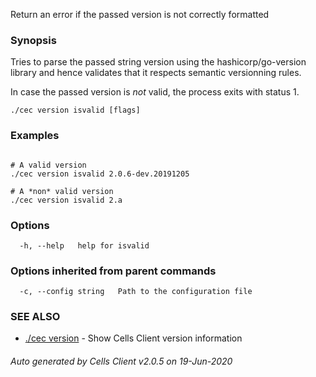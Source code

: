 Return an error if the passed version is not correctly formatted

### Synopsis

Tries to parse the passed string version using the hashicorp/go-version library 
and hence validates that it respects semantic versionning rules.

In case the passed version is *not* valid, the process exits with status 1.

```
./cec version isvalid [flags]
```

### Examples

```

# A valid version
./cec version isvalid 2.0.6-dev.20191205

# A *non* valid version
./cec version isvalid 2.a

```

### Options

```
  -h, --help   help for isvalid
```

### Options inherited from parent commands

```
  -c, --config string   Path to the configuration file
```

### SEE ALSO

* [./cec version](./cec-version)	 - Show Cells Client version information

###### Auto generated by Cells Client v2.0.5 on 19-Jun-2020
